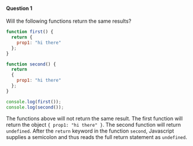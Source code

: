 #### Question 1

Will the following functions return the same results?

```javascript
function first() {
  return {
    prop1: "hi there"
  };
}

function second() {
  return
  {
    prop1: "hi there"
  };
}

console.log(first());
console.log(second());
```



The functions above will not return the same result.  The first function will return the object `{ prop1: "hi there" }`.  The second function will return  `undefined`.  After the `return` keyword in the function `second`, Javascript supplies a semicolon and thus reads the full return statement as `undefined`.

